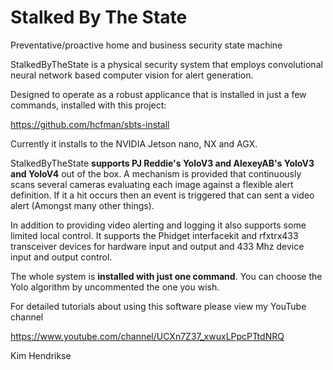 # Stalked By The State

Preventative/proactive home and business security state machine

StalkedByTheState is a physical security system that employs convolutional neural network based computer vision for alert generation.

Designed to operate as a robust applicance that is installed in just a few commands, installed with this project:

https://github.com/hcfman/sbts-install

Currently it installs to the NVIDIA Jetson nano, NX and AGX.

StalkedByTheState **supports PJ Reddie's YoloV3 and AlexeyAB's YoloV3 and YoloV4** out of the box. A mechanism is provided that continuously scans several cameras evaluating each image against a flexible alert definition. If it a hit occurs then an event is triggered that can sent a video alert (Amongst many other things).

In addition to providing video alerting and logging it also supports some limited local control. It supports the Phidget interfacekit and rfxtrx433 transceiver devices for hardware input and output and 433 Mhz device input and output control.

The whole system is **installed with just one command**. You can choose the Yolo algorithm by uncommented the one you wish.

For detailed tutorials about using this software please view my YouTube channel

https://www.youtube.com/channel/UCXn7Z37_xwuxLPpcPTtdNRQ

Kim Hendrikse
